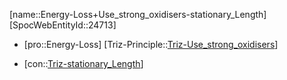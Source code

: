 ﻿---
type: TrizContradiction
aliases:
- Energy-Loss+Use_strong_oxidisers-stationary_Length
license: CC BY-SA 4.0
copyright: https://github.com/SpocWeb
IsDeleted: false
IsReadOnly: false
Confidential: public
tags: 
- Triz/Contradiction
---
[name::Energy-Loss+Use_strong_oxidisers-stationary_Length]
[SpocWebEntityId::24713]
+ [pro::Energy-Loss]
[Triz-Principle::[Triz-Use_strong_oxidisers](tech/Triz/Principle/Triz-Use_strong_oxidisers.md)]
- [con::[Triz-stationary_Length](tech/Triz/Parameter/Triz-stationary_Length.md)]

